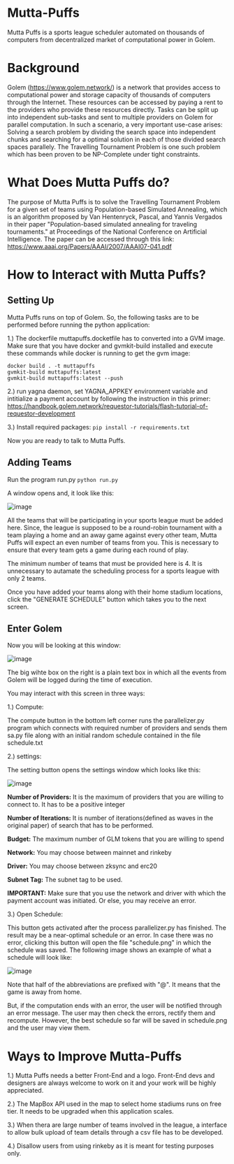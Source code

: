 # Mutta-Puffs

Mutta Puffs is a sports league scheduler automated on thousands of computers from decentralized market of computational power in Golem. 

# Background
Golem (https://www.golem.network/) is a network that provides access to computational power and storage capacity of thousands of computers through the Internet. These resources can be accessed by paying a rent to the providers who provide these resources directly. Tasks can be split up into independent sub-tasks and sent to multiple providers on Golem for parallel computation. In such a scenario, a very important use-case arises: Solving a search problem by dividing the search space into independent chunks and searching for a optimal solution in each of those divided search spaces parallely. The Travelling Tournament Problem is one such problem which has been proven to be NP-Complete under tight constraints. 

# What Does Mutta Puffs do?
The purpose of Mutta Puffs is to solve the Travelling Tournament Problem for a given set of teams using Population-based Simulated Annealing, which is an algorithm proposed by Van Hentenryck, Pascal, and Yannis Vergados in their paper "Population-based simulated annealing for traveling tournaments." at Proceedings of the National Conference on Artificial Intelligence. The paper can be accessed through this link: https://www.aaai.org/Papers/AAAI/2007/AAAI07-041.pdf

# How to Interact with Mutta Puffs?
## Setting Up
Mutta Puffs runs on top of Golem. So, the following tasks are to be performed before running the python application:

1.) The dockerfile muttapuffs.docketfile has to converted into a GVM image. Make sure that you have docker and gvmkit-build installed and execute these commands while docker is running to get the gvm image:

```
docker build . -t muttapuffs
gvmkit-build muttapuffs:latest
gvmkit-build muttapuffs:latest --push
```

2.) run yagna daemon, set YAGNA_APPKEY environment variable and intitialize a payment account by following the instruction in this primer: https://handbook.golem.network/requestor-tutorials/flash-tutorial-of-requestor-development

3.) Install required packages: `pip install -r requirements.txt`

Now you are ready to talk to Mutta Puffs.

## Adding Teams

Run the program run.py
`python run.py`

A window opens and, it look like this:

![image](https://user-images.githubusercontent.com/40036742/120087809-d73e1000-c108-11eb-9201-c7e0dd9528d3.png)

All the teams that will be participating in your sports league must be added here. Since, the league is supposed to be a round-robin tournament with a team playing a home and an away game against every other team, Mutta Puffs will expect an even number of teams from you. This is necessary to ensure that every team gets a game during each round of play.

The minimum number of teams that must be provided here is 4. It is unnecessary to autamate the scheduling process for a sports league with only 2 teams. 

Once you have added your teams along with their home stadium locations, click the "GENERATE SCHEDULE" button which takes you to the next screen.

## Enter Golem

Now you will be looking at this window:

![image](https://user-images.githubusercontent.com/40036742/120087824-0d7b8f80-c109-11eb-825a-e76efa7ba236.png)

The big wihte box on the right is a plain text box in which all the events from Golem will be logged during the time of execution. 

You may interact with this screen in three ways:

1.) Compute:

The compute button in the bottom left corner runs the parallelizer.py program which connects with  required number of providers and sends them sa.py file along with an initial random schedule contained in the file schedule.txt

2.) settings:

The setting button opens the settings window which looks like this:

![image](https://user-images.githubusercontent.com/40036742/120087401-33069a00-c105-11eb-86c6-620729759278.png)

**Number of Providers:** It is the maximum of providers that you are willing to connect to. It has to be a positive integer

**Number of Iterations:** It is number of iterations(defined as waves in the original paper)  of search that has to be performed.

**Budget:** The maximum number of GLM tokens that you are willing to spend

**Network:** You may choose between mainnet and rinkeby

**Driver:** You may choose between zksync and erc20

**Subnet Tag:** The subnet tag to be used. 

**IMPORTANT:** Make sure that you use the network and driver with which the payment account was initiated. Or else, you may receive an error.

3.) Open Schedule:

This button gets activated after the process parallelizer.py has finished. The result may be a near-optimal schedule or an error. In case there was no error, clicking this button will open the file "schedule.png" in which the schedule was saved. The following image shows an example of what a schedule will look like:

![image](https://user-images.githubusercontent.com/40036742/120087536-8af1d080-c106-11eb-8664-89ed932b7e0a.png)

Note that half of the abbreviations are prefixed with "@". It means that the game is away from home. 

But, if the computation ends with an error, the user will be notified through an error message. The user may then check the errors, rectify them and recompute. However, the best schedule so far will be saved in schedule.png and the user may view them. 

# Ways to Improve Mutta-Puffs

1.) Mutta Puffs needs a better Front-End and a logo. Front-End devs and designers are always welcome to work on it and your work will be highly appreciated.

2.) The MapBox API used in the map to select home stadiums runs on free tier. It needs to be upgraded when this application scales.

3.) When thera are large number of teams involved in the league, a interface to allow bulk upload of team details through a csv file has to be developed.

4.) Disallow users from using rinkeby as it is meant for testing purposes only.
